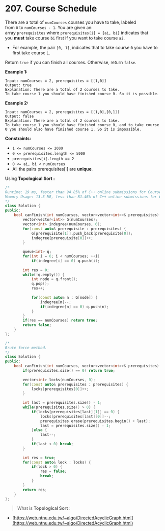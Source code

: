 # 207. Course Schedule

There are a total of `numCourses` courses you have to take, labeled from `0` to `numCourses - 1`. You are given an array `prerequisites` where `prerequisites[i] = [ai, bi]` indicates that you **must** take course `bi` first if you want to take course `ai`.

- For example, the pair `[0, 1]`, indicates that to take course `0` you have to first take course `1`.

Return `true` if you can finish all courses. Otherwise, return `false`.

**Example 1:**

```
Input: numCourses = 2, prerequisites = [[1,0]]
Output: true
Explanation: There are a total of 2 courses to take.
To take course 1 you should have finished course 0. So it is possible.

```

**Example 2:**

```
Input: numCourses = 2, prerequisites = [[1,0],[0,1]]
Output: false
Explanation: There are a total of 2 courses to take.
To take course 1 you should have finished course 0, and to take course 0 you should also have finished course 1. So it is impossible.

```

**Constraints:**

- `1 <= numCourses <= 2000`
- `0 <= prerequisites.length <= 5000`
- `prerequisites[i].length == 2`
- `0 <= ai, bi < numCourses`
- All the pairs prerequisites[i] are **unique**.

Using ****Topological Sort :****

```cpp
/*
Runtime: 19 ms, faster than 94.85% of C++ online submissions for Course Schedule.
Memory Usage: 13.3 MB, less than 81.46% of C++ online submissions for Course Schedule.
*/
class Solution {
public:
    bool canFinish(int numCourses, vector<vector<int>>& prerequisites) {
        vector<vector<int>> G(numCourses);
        vector<int> indegree(numCourses, 0);
        for(const auto& prerequisite : prerequisites) {
            G[prerequisite[1]].push_back(prerequisite[0]);
            indegree[prerequisite[0]]++;
        }
        
        queue<int> q;
        for(int i = 0; i < numCourses; ++i) 
            if(indegree[i] == 0) q.push(i);
         
        int res = 0;
        while(!q.empty()) {
            int node = q.front();
            q.pop();
            res++;
            
            for(const auto& n : G[node]) {
                indegree[n]--;
                if(indegree[n] == 0) q.push(n);
            }
        }
        if(res == numCourses) return true;
        return false;    
    }
};
```

```cpp
/*
Brute force method.
*/
class Solution {
public:
    bool canFinish(int numCourses, vector<vector<int>>& prerequisites) {
        if(prerequisites.size() == 0) return true;
        
        vector<int> locks(numCourses, 0);
        for(const auto& prerequisites : prerequisites) {
            locks[prerequisites[0]]++;
        }
        
        int last = prerequisites.size() - 1;
        while(prerequisites.size() > 0) {
            if(locks[prerequisites[last][1]] == 0) {
                locks[prerequisites[last][0]]--;
                prerequisites.erase(prerequisites.begin() + last);
                last = prerequisites.size() - 1;
            }else {
                last--;
            }
            if(last < 0) break;
        }
        
        int res = true;
        for(const auto& lock : locks) {
            if(lock > 0) {
                res = false;
                break;
            }
        }
        return res;
    }
};
```

> What is ****Topological Sort**** :
> 
- [https://web.ntnu.edu.tw/~algo/DirectedAcyclicGraph.html](https://web.ntnu.edu.tw/~algo/DirectedAcyclicGraph.html)